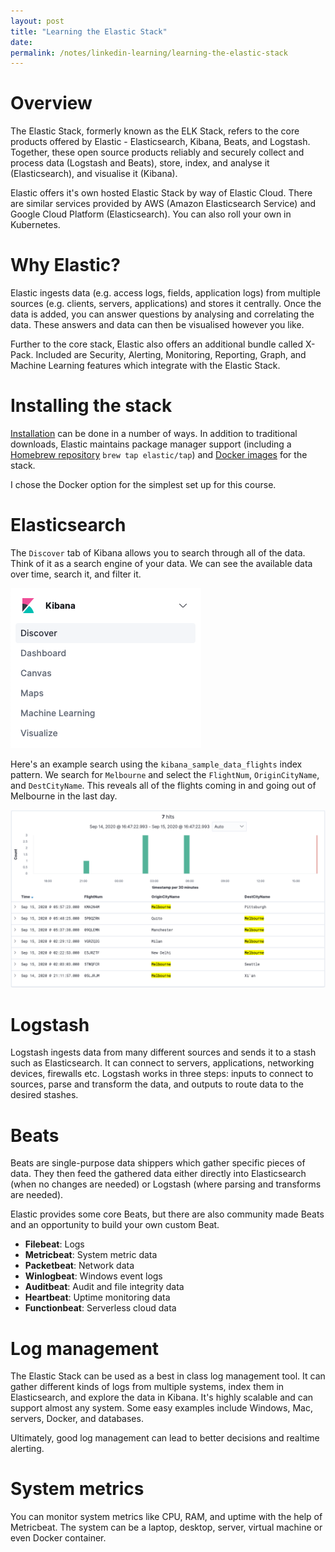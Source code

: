 ```yaml
---
layout: post
title: "Learning the Elastic Stack"
date: 
permalink: /notes/linkedin-learning/learning-the-elastic-stack
---
```


# Overview

The Elastic Stack, formerly known as the ELK Stack, refers to the core products offered by Elastic - Elasticsearch, Kibana, Beats, and Logstash. Together, these open source products reliably and securely collect and process data (Logstash and Beats), store, index, and analyse it (Elasticsearch), and visualise it (Kibana).

Elastic offers it's own hosted Elastic Stack by way of Elastic Cloud. There are similar services provided by AWS (Amazon Elasticsearch Service) and Google Cloud Platform (Elasticsearch). You can also roll your own in Kubernetes.


# Why Elastic?

Elastic ingests data (e.g. access logs, fields, application logs) from multiple sources (e.g. clients, servers, applications) and stores it centrally. Once the data is added, you can answer questions by analysing and correlating the data. These answers and data can then be visualised however you like.

Further to the core stack, Elastic also offers an additional bundle called X-Pack. Included are Security, Alerting, Monitoring, Reporting, Graph, and Machine Learning features which integrate with the Elastic Stack.


# Installing the stack

[Installation](https://www.elastic.co/guide/en/elastic-stack-get-started/current/get-started-elastic-stack.html) can be done in a number of ways. In addition to traditional downloads, Elastic maintains package manager support (including a [Homebrew repository](https://www.elastic.co/guide/en/elasticsearch/reference/current/brew.html) `brew tap elastic/tap`) and [Docker images](https://www.elastic.co/guide/en/elastic-stack-get-started/current/get-started-docker.html) for the stack.


I chose the Docker option for the simplest set up for this course.


# Elasticsearch

The `Discover` tab of Kibana allows you to search through all of the data. Think of it as a search engine of your data. We can see the available data over time, search it, and filter it. 

<img src="/assets/kibana-discover.png" alt="kibana-discover.png" title="Navigating to Discover in Kibana"/>

Here's an example search using the `kibana_sample_data_flights` index pattern. We search for `Melbourne` and select the `FlightNum`, `OriginCityName`, and `DestCityName`. This reveals all of the flights coming in and going out of Melbourne in the last day.

<img src="/assets/kibana-discover-melbourne.png" alt="kibana-discover-melbourne.png" title="Example use of Kibana Discover to search for Melbourne flights"/>


# Logstash

Logstash ingests data from many different sources and sends it to a stash such as Elasticsearch. It can connect to servers, applications, networking devices, firewalls etc. Logstash works in three steps: inputs to connect to sources, parse and transform the data, and outputs to route data to the desired stashes.


# Beats

Beats are single-purpose data shippers which gather specific pieces of data. They then feed the gathered data either directly into Elasticsearch (when no changes are needed) or Logstash (where parsing and transforms are needed).

Elastic provides some core Beats, but there are also community made Beats and an opportunity to build your own custom Beat.
- **Filebeat**: Logs
- **Metricbeat**: System metric data
- **Packetbeat**: Network data
- **Winlogbeat**: Windows event logs
- **Auditbeat**: Audit and file integrity data 
- **Heartbeat**: Uptime monitoring data
- **Functionbeat**: Serverless cloud data


# Log management

The Elastic Stack can be used as a best in class log management tool. It can gather different kinds of logs from multiple systems, index them in Elasticsearch, and explore the data in Kibana. It's highly scalable and can support almost any system. Some easy examples include Windows, Mac, servers, Docker, and databases.

Ultimately, good log management can lead to better decisions and realtime alerting.


# System metrics

You can monitor system metrics like CPU, RAM, and uptime with the help of Metricbeat. The system can be a laptop, desktop, server, virtual machine or even Docker container.